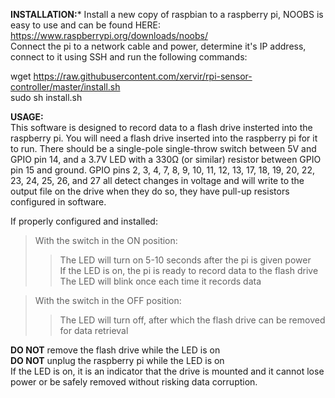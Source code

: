 **INSTALLATION:*** 
Install a new copy of raspbian to a raspberry pi, NOOBS is easy to use and can be found HERE:  
https://www.raspberrypi.org/downloads/noobs/  
Connect the pi to a network cable and power, determine it's IP address, connect to it using SSH and run the following commands:  
  
wget https://raw.githubusercontent.com/xervir/rpi-sensor-controller/master/install.sh  
sudo sh install.sh  

**USAGE:**  
This software is designed to record data to a flash drive insterted into the raspberry pi.  You will need a flash drive inserted into the raspberry pi for it to run.
There should be a single-pole single-throw switch between 5V and GPIO pin 14, and a 3.7V LED with a 330Ω (or similar) resistor between GPIO pin 15 and ground. GPIO pins 2, 3, 4, 7, 8, 9, 10, 11, 12, 13, 17, 18, 19, 20, 22, 23, 24, 25, 26, and 27 all detect changes in voltage and will write to the output file on the drive when they do so, they have pull-up resistors configured in software.  

If properly configured and installed:  
>With the switch in the ON position:  
>>The LED will turn on 5-10 seconds after the pi is given power  
If the LED is on, the pi is ready to record data to the flash drive  
The LED will blink once each time it records data  


>With the switch in the OFF position:  
>>The LED will turn off, after which the flash drive can be removed for data retrieval  

**DO NOT** remove the flash drive while the LED is on  
**DO NOT** unplug the raspberry pi while the LED is on  
If the LED is on, it is an indicator that the drive is mounted and it cannot lose power or be safely removed without risking data corruption.
